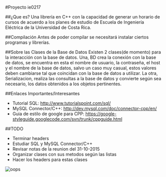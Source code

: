 #Proyecto ie0217

##¿Que es?
Una librería en C++ con la capacidad de generar un horario de cursos
de acuerdo a los planes de estudio de Escuela de Ingeniería Eléctrica de la
Universidad de Costa Rica.

##Compilación
Antes de poder compilar se necesitará instalar ciertos programas y librerías.


##Sobre las Clases de la Base de Datos
Existen 2 clases(de momento) para la interacción con la base de datos.
Una, BD crea la conexión con la base de datos, se encuentra en esta el
nombre de usuario, la contraseña, el host y el nombre de la base de datos,
salvo un caso muy casual, estos valores deben cambiarse tal que coincidan
con la base de datos a utilizar. La otra, Serializacion, realiza las
consultas a la base de datos y convierte según sea necesario, los datos
obtenidos a los objetos pertinentes.

##Enlaces Importantes/Interesantes
* Tutorial SQL: http://www.tutorialspoint.com/sql/
* MySQL Connector/C++: http://dev.mysql.com/doc/connector-cpp/en/
* Guia de estilo de google para CPP: https://google-styleguide.googlecode.com/svn/trunk/cppguide.html

##TODO
* Terminar headers
* Estudiar SQL y MySQL Connector/C++
* Revisar notas de la reunion del 31-10-2015
* Organizar clases con sus metodos según las listas
* Hacer los headers para estas clases

![oops](http://giphy.com/static/img/error_pages/text/oops.gif)
